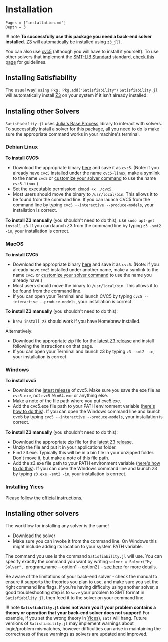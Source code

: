 # Installation
```@contents
Pages = ["installation.md"]
Depth = 3
```

!!! note 
    **To successfully use this package you need a back-end solver installed.** [Z3](https://www.microsoft.com/en-us/research/publication/z3-an-efficient-smt-solver/) will automatically be installed using `z3_jll`.

You can also use [cvc5](https://cvc5.github.io/) (although you will have to install it yourself). To use other solvers that implement the [SMT-LIB Standard](http://www.smtlib.org/) standard, [check this page](advanced.md#Custom-solver-options-and-using-other-solvers) for guidelines.

## Installing Satisfiability
The usual way! `using Pkg; Pkg.add("Satisfiability")`
`Satisfiability.jl` will automatically install [Z3](https://www.microsoft.com/en-us/research/publication/z3-an-efficient-smt-solver/) on your system if it isn't already installed.

## Installing other Solvers
`Satisfiability.jl` uses [Julia's Base.Process](https://github.com/JuliaLang/julia/blob/master/base/process.jl) library to interact with solvers. To successfully install a solver for this package, all you need to do is make sure the appropriate command works in your machine's terminal.

### Debian Linux

**To install CVC5:**
* Download the appropriate binary [here](https://cvc5.github.io/downloads.html) and save it as `cvc5`. (Note: if you already have `cvc5` installed under the name `cvc5-linux`, make a symlink to the name `cvc5` or [customize your solver command](advanced.md#Custom-solver-options-and-using-other-solvers) to use the name `cvc5-linux`.)
* Set the executable permission: `chmod +x ./cvc5`.
* Most users should move the binary to `/usr/local/bin`. This allows it to be found from the command line.
If you can launch CVC5 from the command line by typing `cvc5 --interactive --produce-models`, your installation is correct.

**To install Z3 manually** (you shouldn't need to do this), use `sudo apt-get install z3`.
If you can launch Z3 from the command line by typing `z3 -smt2 -in`, your installation is correct.

### MacOS

**To install CVC5**
* Download the appropriate binary [here](https://cvc5.github.io/downloads.html) and save it as `cvc5`. (Note: if you already have `cvc5` installed under another name, make a symlink to the name `cvc5` or [customize your solver command](advanced.md#Custom-solver-options-and-using-other-solvers) to use the name you already have.)
* Most users should move the binary to `/usr/local/bin`. This allows it to be found from the command line.
* If you can open your Terminal and launch CVC5 by typing `cvc5 --interactive --produce-models`, your installation is correct.


**To install Z3 manually** (you shouldn't need to do this):

* `brew install z3` should work if you have Homebrew installed.

Alternatively:

* Download the appropriate zip file for the [latest Z3 release](https://github.com/Z3Prover/z3/releases) and install following the instructions on that page.
* If you can open your Terminal and launch z3 by typing `z3 -smt2 -in`, your installation is correct.


### Windows

**To install cvc5**
* Download the [latest release](https://github.com/cvc5/cvc5/releases/) of cvc5. Make sure you save the exe file as `cvc5.exe`, not `cvc5-Win64.exe` or anything else.
* Make a note of the file path where you put cvc5.exe.
* Add the cvc5.exe file path to your PATH environment variable ([here's how to do this](https://helpdeskgeek.com/windows-10/add-windows-path-environment-variable/)).
If you can open the Windows command line and launch cvc5 by typing `cvc5 --interactive --produce-models`, your installation is correct.

**To install Z3 manually** (you shouldn't need to do this):
* Download the appropriate zip file for the [latest Z3 release](https://github.com/Z3Prover/z3/releases).
* Unzip the file and put it in your applications folder.
* Find z3.exe. Typically this will be in a bin file in your unzipped folder. Don't move it, but make a note of this file path.
* Add the z3.exe file path to your PATH environment variable ([here's how to do this](https://helpdeskgeek.com/windows-10/add-windows-path-environment-variable/)).
If you can open the WIndows command line and launch z3 by typing `z3.exe -smt2 -in`, your installation is correct.


### Installing Yices
Please follow the [official instructions](https://yices.csl.sri.com/).

## Installing other solvers
The workflow for installing any solver is the same!
* Download the solver
* Make sure you can invoke it from the command line. On Windows this might include adding its location to your system PATH variable.

The command you use is the command `Satisfiability.jl` will use. You can specify exactly the command you want by writing `solver = Solver("My Solver", `program_name --option1 --option2`)` - [see here](advanced.md) for more details.

Be aware of the limitations of your back-end solver - check the manual to ensure it supports the theories you plan to use, and make sure you set the right command line flags. If you're having difficulty using another solver, a good troubleshooting step is to `save` your problem to SMT format in `Satisfiability.jl`, then feed it to the solver on your command line.

!!! note 
    **`Satisfiability.jl` does not warn you if your problem contains a theory or operation that your back-end solver does not support!** For example, if you set the wrong theory in [Yices](https://yices.csl.sri.com/)), `sat!` will hang.
    Future versions of `Satisfiability.jl` may implement warnings about logic/problem mismatches, however difficulties can arise in maintaining the correctness of these warnings as solvers are updated and improved.
